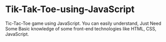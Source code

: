 # Tik-Tak-Toe-using-JavaScript
Tic-Tac-Toe game using JavaScript. You can easily understand, Just Need Some Basic knowledge of some front-end technologies like HTML, CSS, JavaScript. 
